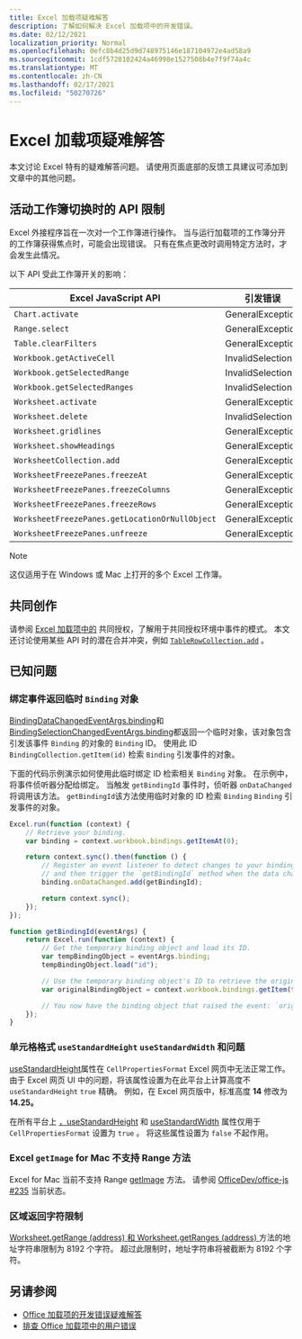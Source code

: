 ```yaml
---
title: Excel 加载项疑难解答
description: 了解如何解决 Excel 加载项中的开发错误。
ms.date: 02/12/2021
localization_priority: Normal
ms.openlocfilehash: 0efc8b4d25d9d748975146e187104972e4ad58a9
ms.sourcegitcommit: 1cdf5728102424a46998e1527508b4e7f9f74a4c
ms.translationtype: MT
ms.contentlocale: zh-CN
ms.lasthandoff: 02/17/2021
ms.locfileid: "50270726"
---
```

# <a name="troubleshooting-excel-add-ins"></a>Excel 加载项疑难解答

本文讨论 Excel 特有的疑难解答问题。 请使用页面底部的反馈工具建议可添加到文章中的其他问题。

## <a name="api-limitations-when-the-active-workbook-switches"></a>活动工作簿切换时的 API 限制

Excel 外接程序旨在一次对一个工作簿进行操作。 当与运行加载项的工作簿分开的工作簿获得焦点时，可能会出现错误。 只有在焦点更改时调用特定方法时，才会发生此情况。

以下 API 受此工作簿开关的影响：

|Excel JavaScript API | 引发错误 |
|--|--|
| `Chart.activate` | GeneralException |
| `Range.select` | GeneralException |
| `Table.clearFilters` | GeneralException |
| `Workbook.getActiveCell`  | InvalidSelection|
| `Workbook.getSelectedRange` | InvalidSelection|
| `Workbook.getSelectedRanges`  | InvalidSelection|
| `Worksheet.activate` | GeneralException |
| `Worksheet.delete`  | InvalidSelection|
| `Worksheet.gridlines` | GeneralException |
| `Worksheet.showHeadings` | GeneralException |
| `WorksheetCollection.add` | GeneralException |
| `WorksheetFreezePanes.freezeAt` | GeneralException |
| `WorksheetFreezePanes.freezeColumns` | GeneralException |
| `WorksheetFreezePanes.freezeRows` | GeneralException |
| `WorksheetFreezePanes.getLocationOrNullObject`| GeneralException |
| `WorksheetFreezePanes.unfreeze` | GeneralException |

> [!NOTE]
> 这仅适用于在 Windows 或 Mac 上打开的多个 Excel 工作簿。

## <a name="coauthoring"></a>共同创作

请参阅 [Excel 加载项中的](co-authoring-in-excel-add-ins.md) 共同授权，了解用于共同授权环境中事件的模式。 本文还讨论使用某些 API 时的潜在合并冲突，例如 [`TableRowCollection.add`](/javascript/api/excel/excel.tablerowcollection#add-index--values-) 。

## <a name="known-issues"></a>已知问题

### <a name="binding-events-return-temporary-binding-obects"></a>绑定事件返回临时 `Binding` 对象

[BindingDataChangedEventArgs.binding](/javascript/api/excel/excel.bindingdatachangedeventargs#binding)和[BindingSelectionChangedEventArgs.binding](/javascript/api/excel/excel.bindingselectionchangedeventargs#binding)都返回一个临时对象，该对象包含引发该事件 `Binding` 的对象的 `Binding` ID。 使用此 ID `BindingCollection.getItem(id)` 检索 `Binding` 引发事件的对象。

下面的代码示例演示如何使用此临时绑定 ID 检索相关 `Binding` 对象。 在示例中，将事件侦听器分配给绑定。 当触发 `getBindingId` 事件时，侦听器 `onDataChanged` 将调用该方法。 `getBindingId`该方法使用临时对象的 ID 检索 `Binding` `Binding` 引发事件的对象。

```js
Excel.run(function (context) {
    // Retrieve your binding.
    var binding = context.workbook.bindings.getItemAt(0);

    return context.sync().then(function () {
        // Register an event listener to detect changes to your binding
        // and then trigger the `getBindingId` method when the data changes. 
        binding.onDataChanged.add(getBindingId);

        return context.sync();
    });
});

function getBindingId(eventArgs) {
    return Excel.run(function (context) {
        // Get the temporary binding object and load its ID. 
        var tempBindingObject = eventArgs.binding;
        tempBindingObject.load("id");

        // Use the temporary binding object's ID to retrieve the original binding object. 
        var originalBindingObject = context.workbook.bindings.getItem(tempBindingObject.id);

        // You now have the binding object that raised the event: `originalBindingObject`. 
    });
}
```

### <a name="cell-format-usestandardheight-and-usestandardwidth-issues"></a>单元格格式 `useStandardHeight` `useStandardWidth` 和问题

[useStandardHeight](/javascript/api/excel/excel.cellpropertiesformat#useStandardHeight)属性在 `CellPropertiesFormat` Excel 网页中无法正常工作。 由于 Excel 网页 UI 中的问题，将该属性设置为在此平台上计算高度不 `useStandardHeight` `true` 精确。 例如，在 Excel 网页版中，标准高度 **14** 修改为 **14.25。**

在所有平台上 [，useStandardHeight](/javascript/api/excel/excel.cellpropertiesformat#useStandardHeight) 和 [useStandardWidth](/javascript/api/excel/excel.cellpropertiesformat#useStandardWidth) 属性仅用于 `CellPropertiesFormat` 设置为 `true` 。 将这些属性设置为 `false` 不起作用。 

### <a name="range-getimage-method-unsupported-on-excel-for-mac"></a>Excel `getImage` for Mac 不支持 Range 方法

Excel for Mac 当前不支持 Range [getImage](/javascript/api/excel/excel.range#getImage__) 方法。 请参阅 [OfficeDev/office-js #235](https://github.com/OfficeDev/office-js/issues/235) 当前状态。

### <a name="range-return-character-limit"></a>区域返回字符限制

[Worksheet.getRange (address) ](/javascript/api/excel/excel.worksheet#getRange_address_) [和 Worksheet.getRanges (address) ](/javascript/api/excel/excel.worksheet#getRanges_address_)方法的地址字符串限制为 8192 个字符。 超过此限制时，地址字符串将被截断为 8192 个字符。

## <a name="see-also"></a>另请参阅

- [Office 加载项的开发错误疑难解答](../testing/troubleshoot-development-errors.md)
- [排查 Office 加载项中的用户错误](../testing/testing-and-troubleshooting.md)
